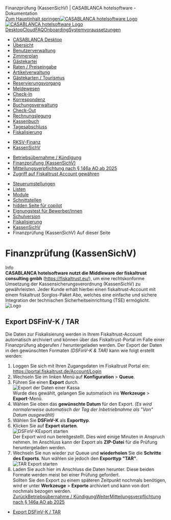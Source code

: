 Finanzprüfung (KassenSichV) | CASABLANCA hotelsoftware - Dokumentation  
[Zum Hauptinhalt springen](https://docs.casablanca.at/desktop/fiscalization/kassensichv/financial_audit/#__docusaurus_skipToContent_fallback)[![CASABLANCA hotelsoftware Logo](https://docs.casablanca.at/img/logo.png) ![CASABLANCA hotelsoftware Logo](https://docs.casablanca.at/img/Casablanca_LOGO_2022_neg.png)](https://docs.casablanca.at/) [Desktop](https://docs.casablanca.at/desktop/desktop/)[Cloud](https://docs.casablanca.at/cloud/cloud_systems/)[FAQ](https://docs.casablanca.at/faq)[Onboarding](https://docs.casablanca.at/onboarding/fiscalization)[Systemvoraussetzungen](https://docs.casablanca.at/system_requirements)  
* [CASABLANCA Desktop](https://docs.casablanca.at/desktop/desktop/)
* [Übersicht](https://docs.casablanca.at/desktop/interface/)
* [Benutzerverwaltung](https://docs.casablanca.at/desktop/user_management/)
* [Zimmerplan](https://docs.casablanca.at/desktop/room_plan/)
* [Gästekartei](https://docs.casablanca.at/desktop/guest_profile/)
* [Raten / Preiseingabe](https://docs.casablanca.at/desktop/raten/)
* [Artikelverwaltung](https://docs.casablanca.at/desktop/articles/)
* [Gästekarten / Tourismus](https://docs.casablanca.at/desktop/guest_cards/)
* [Reservierungsvorgang](https://docs.casablanca.at/desktop/reservation_process/)
* [Meldewesen](https://docs.casablanca.at/desktop/registration/)
* [Check-In](https://docs.casablanca.at/desktop/check_in/)
* [Korrespondenz](https://docs.casablanca.at/desktop/correspondence/)
* [Buchungsverwaltung](https://docs.casablanca.at/desktop/account/)
* [Check-Out](https://docs.casablanca.at/desktop/check-out/)
* [Rechnungslegung](https://docs.casablanca.at/desktop/accounting/)
* [Kassenbuch](https://docs.casablanca.at/desktop/cashbook/)
* [Tagesabschluss](https://docs.casablanca.at/desktop/daily_closing/)
* [Fiskalisierung](https://docs.casablanca.at/desktop/fiscalization/)
+ [RKSV-Finanz](https://docs.casablanca.at/desktop/fiscalization/rksv/)
+ [KassenSichV](https://docs.casablanca.at/desktop/fiscalization/kassensichv/)
- [Betriebsübernahme / Kündigung](https://docs.casablanca.at/desktop/fiscalization/kassensichv/new_company_cancellation)
- [Finanzprüfung (KassenSichV)](https://docs.casablanca.at/desktop/fiscalization/kassensichv/financial_audit)
- [Mitteilungsverpflichtung nach § 146a AO ab 2025](https://docs.casablanca.at/desktop/fiscalization/kassensichv/obligation_of_notify)
- [Zugriff auf Fiskaltrust Account gewähren](https://docs.casablanca.at/desktop/fiscalization/kassensichv/grant_access_to_casablanca)
* [Steuerumstellungen](https://docs.casablanca.at/desktop/tax_changes/)
* [Listen](https://docs.casablanca.at/desktop/lists/)
* [Module](https://docs.casablanca.at/desktop/module/)
* [Schnittstellen](https://docs.casablanca.at/desktop/interfaces/)
* [hidden Seite für copilot](https://docs.casablanca.at/desktop/hidden_copilot)
* [Eignungstest für Bewerber/innen](https://docs.casablanca.at/desktop/qualification)
* [Schulversion](https://docs.casablanca.at/desktop/schoolversion)  
* [Fiskalisierung](https://docs.casablanca.at/desktop/fiscalization/)
* [KassenSichV](https://docs.casablanca.at/desktop/fiscalization/kassensichv/)
* Finanzprüfung (KassenSichV)
Auf dieser Seite

# Finanzprüfung (KassenSichV)  
Info  
**CASABLANCA hotelsoftware nutzt die Middleware der fiskaltrust consulting gmbh** (<https://fiskaltrust.eu/>), um eine rechtskonforme Umsetzung der Kassensicherungsverordnung (KassenSichV) zu gewährleisten. Jeder Kunde erhält hierbei einen fiskaltrust-Account mit einem fiskaltrust Sorglos-Paket Abo, welches eine einfache und sichere Integration der technischen Sicherheitseinrichtung (TSE) ermöglicht.  
![Logo](https://docs.casablanca.at/assets/images/logo-496c2900c7bb1e56ad1000d4c795e5b4.png "Logo")

## Export DSFinV-K / TAR[](https://docs.casablanca.at/desktop/fiscalization/kassensichv/financial_audit/#export-dsfinv-k--tar "Direkter Link zu Export DSFinV-K / TAR")  
Die Daten zur Fiskalisierung werden in Ihrem Fiskaltrust-Account automatisch archiviert und können über das Fiskaltrust-Portal im Falle einer Finanzprüfung abgerufen / heruntergeladen werden. Der Export der Daten in den gewünschten Formaten *(DSFinV-K & TAR)* kann wie folgt erstellt werden:  
1. Loggen Sie sich mit Ihren Zugangsdaten im Fiskaltrust Portal ein: <https://portal.fiskaltrust.de/Account/Login>
2. Wechseln Sie im linken Menü auf **Konfiguration** > **Queue**.
3. Führen Sie einen **Export** durch.  
![Export der Daten einer Kassa](https://docs.casablanca.at/assets/images/export_data-0e15bd833b156e56cffe8bf7bff7c9f0.png "Export der Daten einer Kassa")  
Wurde dies gewählt, gelangen Sie automatisch ins **Werkzeuge** > **Export**-Menü.  
4. Wählen Sie oben das **gewünschte Datum** für den Export. *(Es wird normalerweise automatisch der Tag der Inbetriebnahme als "Von" Datum ausgewählt)*
5. Wählen Sie **DSFinV-K** als **Exporttyp**.
6. Klicken Sie auf **Export starten**.  
![DSFinV-KExport starten](https://docs.casablanca.at/assets/images/start_export-8c879a84e13f8128e02453c0fbdba663.png "DSFinV-KExport starten")  
Der Export wird nun bereitgestellt. Dies wird einige Minuten in Anspruch nehmen. Im Anschluss kann der Export als **ZIP-Datei** für die Prüfung heruntergeladen werden.  
7. Wechseln Sie nun wieder zur Queue und **wiederholen** Sie die **Schritte des Exports**. Nun wählen sie jedoch den **Exporttyp "TAR"**.  
![TAR Export starten](https://docs.casablanca.at/assets/images/start_tar_export-a84d76144e7aebe3b583064a4cd8563c.png "TAR Export starten")  
8. Laden Sie auch hier im Anschluss die Daten herunter. Diese beiden Formate werden meist bei einer Prüfung gefordert.  
Sollten Sie den Export zu einem späteren Zeitpunkt nochmals benötigen, wird er unter **Werkzeuge** > **Exporte** archiviert und kann von dort nochmals bezogen werden.  
[ZurückBetriebsübernahme / Kündigung](https://docs.casablanca.at/desktop/fiscalization/kassensichv/new_company_cancellation)[WeiterMitteilungsverpflichtung nach § 146a AO ab 2025](https://docs.casablanca.at/desktop/fiscalization/kassensichv/obligation_of_notify)  
* [Export DSFinV-K / TAR](https://docs.casablanca.at/desktop/fiscalization/kassensichv/financial_audit/#export-dsfinv-k--tar)